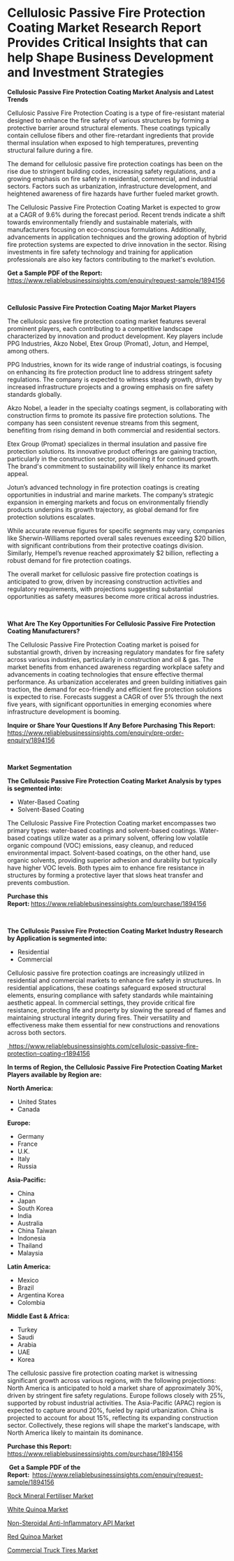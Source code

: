 <p><h1>Cellulosic Passive Fire Protection Coating Market Research Report Provides Critical Insights that can help Shape Business Development and Investment Strategies</h1></p><p><strong>Cellulosic Passive Fire Protection Coating Market Analysis and Latest Trends</strong></p>
<p><p>Cellulosic Passive Fire Protection Coating is a type of fire-resistant material designed to enhance the fire safety of various structures by forming a protective barrier around structural elements. These coatings typically contain cellulose fibers and other fire-retardant ingredients that provide thermal insulation when exposed to high temperatures, preventing structural failure during a fire.</p><p>The demand for cellulosic passive fire protection coatings has been on the rise due to stringent building codes, increasing safety regulations, and a growing emphasis on fire safety in residential, commercial, and industrial sectors. Factors such as urbanization, infrastructure development, and heightened awareness of fire hazards have further fueled market growth.</p><p>The Cellulosic Passive Fire Protection Coating Market is expected to grow at a CAGR of 9.6% during the forecast period. Recent trends indicate a shift towards environmentally friendly and sustainable materials, with manufacturers focusing on eco-conscious formulations. Additionally, advancements in application techniques and the growing adoption of hybrid fire protection systems are expected to drive innovation in the sector. Rising investments in fire safety technology and training for application professionals are also key factors contributing to the market's evolution.</p></p>
<p><strong>Get a Sample PDF of the Report:&nbsp;</strong> <a href="https://www.reliablebusinessinsights.com/enquiry/request-sample/1894156?utm_campaign=2127&utm_medium=2&utm_source=Github&utm_content=ia&utm_term=04022025&utm_id=cellulosic-passive-fire-protection-coating">https://www.reliablebusinessinsights.com/enquiry/request-sample/1894156</a></p>
<p>&nbsp;</p>
<p><strong>Cellulosic Passive Fire Protection Coating Major Market Players</strong></p>
<p><p>The cellulosic passive fire protection coating market features several prominent players, each contributing to a competitive landscape characterized by innovation and product development. Key players include PPG Industries, Akzo Nobel, Etex Group (Promat), Jotun, and Hempel, among others. </p><p>PPG Industries, known for its wide range of industrial coatings, is focusing on enhancing its fire protection product line to address stringent safety regulations. The company is expected to witness steady growth, driven by increased infrastructure projects and a growing emphasis on fire safety standards globally.</p><p>Akzo Nobel, a leader in the specialty coatings segment, is collaborating with construction firms to promote its passive fire protection solutions. The company has seen consistent revenue streams from this segment, benefiting from rising demand in both commercial and residential sectors.</p><p>Etex Group (Promat) specializes in thermal insulation and passive fire protection solutions. Its innovative product offerings are gaining traction, particularly in the construction sector, positioning it for continued growth. The brand's commitment to sustainability will likely enhance its market appeal.</p><p>Jotun’s advanced technology in fire protection coatings is creating opportunities in industrial and marine markets. The company’s strategic expansion in emerging markets and focus on environmentally friendly products underpins its growth trajectory, as global demand for fire protection solutions escalates.</p><p>While accurate revenue figures for specific segments may vary, companies like Sherwin-Williams reported overall sales revenues exceeding $20 billion, with significant contributions from their protective coatings division. Similarly, Hempel’s revenue reached approximately $2 billion, reflecting a robust demand for fire protection coatings.</p><p>The overall market for cellulosic passive fire protection coatings is anticipated to grow, driven by increasing construction activities and regulatory requirements, with projections suggesting substantial opportunities as safety measures become more critical across industries.</p></p>
<p>&nbsp;</p>
<p><strong>What Are The Key Opportunities For Cellulosic Passive Fire Protection Coating Manufacturers?</strong></p>
<p><p>The Cellulosic Passive Fire Protection Coating market is poised for substantial growth, driven by increasing regulatory mandates for fire safety across various industries, particularly in construction and oil & gas. The market benefits from enhanced awareness regarding workplace safety and advancements in coating technologies that ensure effective thermal performance. As urbanization accelerates and green building initiatives gain traction, the demand for eco-friendly and efficient fire protection solutions is expected to rise. Forecasts suggest a CAGR of over 5% through the next five years, with significant opportunities in emerging economies where infrastructure development is booming.</p></p>
<p><strong>Inquire or Share Your Questions If Any Before Purchasing This Report:</strong> <a href="https://www.reliablebusinessinsights.com/enquiry/pre-order-enquiry/1894156?utm_campaign=2127&utm_medium=2&utm_source=Github&utm_content=ia&utm_term=04022025&utm_id=cellulosic-passive-fire-protection-coating">https://www.reliablebusinessinsights.com/enquiry/pre-order-enquiry/1894156</a></p>
<p>&nbsp;</p>
<p><strong>Market Segmentation</strong></p>
<p><strong>The Cellulosic Passive Fire Protection Coating Market Analysis by types is segmented into:</strong></p>
<p><ul><li>Water-Based Coating</li><li>Solvent-Based Coating</li></ul></p>
<p><p>The Cellulosic Passive Fire Protection Coating market encompasses two primary types: water-based coatings and solvent-based coatings. Water-based coatings utilize water as a primary solvent, offering low volatile organic compound (VOC) emissions, easy cleanup, and reduced environmental impact. Solvent-based coatings, on the other hand, use organic solvents, providing superior adhesion and durability but typically have higher VOC levels. Both types aim to enhance fire resistance in structures by forming a protective layer that slows heat transfer and prevents combustion.</p></p>
<p><strong>Purchase this Report:&nbsp;</strong><a href="https://www.reliablebusinessinsights.com/purchase/1894156?utm_campaign=2127&utm_medium=2&utm_source=Github&utm_content=ia&utm_term=04022025&utm_id=cellulosic-passive-fire-protection-coating">https://www.reliablebusinessinsights.com/purchase/1894156</a></p>
<p>&nbsp;</p>
<p><strong>The Cellulosic Passive Fire Protection Coating Market Industry Research by Application is segmented into:</strong></p>
<p><ul><li>Residential</li><li>Commercial</li></ul></p>
<p><p>Cellulosic passive fire protection coatings are increasingly utilized in residential and commercial markets to enhance fire safety in structures. In residential applications, these coatings safeguard exposed structural elements, ensuring compliance with safety standards while maintaining aesthetic appeal. In commercial settings, they provide critical fire resistance, protecting life and property by slowing the spread of flames and maintaining structural integrity during fires. Their versatility and effectiveness make them essential for new constructions and renovations across both sectors.</p></p>
<p><a href="https://www.reliablebusinessinsights.com/cellulosic-passive-fire-protection-coating-r1894156?utm_campaign=2127&utm_medium=2&utm_source=Github&utm_content=ia&utm_term=04022025&utm_id=cellulosic-passive-fire-protection-coating">&nbsp;https://www.reliablebusinessinsights.com/cellulosic-passive-fire-protection-coating-r1894156</a></p>
<p><strong>In terms of Region, the Cellulosic Passive Fire Protection Coating Market Players available by Region are:</strong></p>
<p>
    <p> <strong> North America: </strong>
        <ul>
            <li>United States</li>
            <li>Canada</li>
        </ul>
        </p> 
    <p> <strong> Europe: </strong>
        <ul>
            <li>Germany</li>
            <li>France</li>
            <li>U.K.</li>
            <li>Italy</li>
            <li>Russia</li>
        </ul>
        </p> 
    <p> <strong> Asia-Pacific: </strong>
        <ul>
            <li>China</li>
            <li>Japan</li>
            <li>South Korea</li>
            <li>India</li>
            <li>Australia</li>
            <li>China Taiwan</li>
            <li>Indonesia</li>
            <li>Thailand</li>
            <li>Malaysia</li>
        </ul>
        </p> 
    <p> <strong> Latin America: </strong>
        <ul>
            <li>Mexico</li>
            <li>Brazil</li>
            <li>Argentina Korea</li>
            <li>Colombia</li>
        </ul>
        </p> 
    <p> <strong> Middle East & Africa: </strong>
        <ul>
            <li>Turkey</li>
            <li>Saudi</li>
            <li>Arabia</li>
            <li>UAE</li>
            <li>Korea</li>
        </ul>
    </p>
    </p>
<p><p>The cellulosic passive fire protection coating market is witnessing significant growth across various regions, with the following projections: North America is anticipated to hold a market share of approximately 30%, driven by stringent fire safety regulations. Europe follows closely with 25%, supported by robust industrial activities. The Asia-Pacific (APAC) region is expected to capture around 20%, fueled by rapid urbanization. China is projected to account for about 15%, reflecting its expanding construction sector. Collectively, these regions will shape the market's landscape, with North America likely to maintain its dominance.</p></p>
<p><strong>Purchase this Report: </strong><a href="https://www.reliablebusinessinsights.com/purchase/1894156?utm_campaign=2127&utm_medium=2&utm_source=Github&utm_content=ia&utm_term=04022025&utm_id=cellulosic-passive-fire-protection-coating">https://www.reliablebusinessinsights.com/purchase/1894156</a></p>
<p>&nbsp;<strong>Get a Sample PDF of the Report:&nbsp;&nbsp;</strong><a href="https://www.reliablebusinessinsights.com/enquiry/request-sample/1894156?utm_campaign=2127&utm_medium=2&utm_source=Github&utm_content=ia&utm_term=04022025&utm_id=cellulosic-passive-fire-protection-coating">https://www.reliablebusinessinsights.com/enquiry/request-sample/1894156</a></p>
<p><strong></strong></p>
<p><p><a href="https://www.linkedin.com/pulse/rock-mineral-fertiliser-market-size-forecast-anticipated-bmtqe?utm_campaign=2127&utm_medium=2&utm_source=Github&utm_content=ia&utm_term=04022025&utm_id=cellulosic-passive-fire-protection-coating">Rock Mineral Fertiliser Market</a></p><p><a href="https://www.linkedin.com/pulse/white-quinoa-industry-research-report-future-market-growth-h3kuc?utm_campaign=2127&utm_medium=2&utm_source=Github&utm_content=ia&utm_term=04022025&utm_id=cellulosic-passive-fire-protection-coating">White Quinoa Market</a></p><p><a href="https://github.com/seanmcma708/Market-Research-Report-List-1/blob/main/non-steroidal-anti-inflammatory-api-market.md?utm_campaign=2127&utm_medium=2&utm_source=Github&utm_content=ia&utm_term=04022025&utm_id=cellulosic-passive-fire-protection-coating">Non-Steroidal Anti-Inflammatory API Market</a></p><p><a href="https://www.linkedin.com/pulse/red-quinoa-market-research-report-pertinent-information-wc0fc?utm_campaign=2127&utm_medium=2&utm_source=Github&utm_content=ia&utm_term=04022025&utm_id=cellulosic-passive-fire-protection-coating">Red Quinoa Market</a></p><p><a href="https://www.linkedin.com/pulse/market-leaders-laggards-global-commercial-truck-tires-trends-n6rxe?utm_campaign=2127&utm_medium=2&utm_source=Github&utm_content=ia&utm_term=04022025&utm_id=cellulosic-passive-fire-protection-coating">Commercial Truck Tires Market</a></p></p>